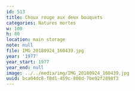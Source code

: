 ```yaml
---
id: 513
title: Choux rouge aux deux bouquets
categories: Natures mortes
w: 100
h: 80
location: main storage
note: null
file: IMG_20180924_160439.jpg
year: '1977'
year_start: 1977
year_end: null
image: ../../media/img/IMG_20180924_160439.jpg
uuid: bca04dc8-f8d1-459c-800d-7be92f2898f3
---
```


